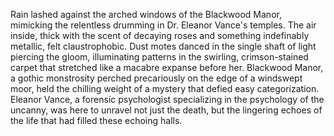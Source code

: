 Rain lashed against the arched windows of the Blackwood Manor, mimicking the relentless drumming in Dr. Eleanor Vance's temples.  The air inside, thick with the scent of decaying roses and something indefinably metallic, felt claustrophobic.  Dust motes danced in the single shaft of light piercing the gloom, illuminating patterns in the swirling, crimson-stained carpet that stretched like a macabre expanse before her.  Blackwood Manor, a gothic monstrosity perched precariously on the edge of a windswept moor, held the chilling weight of a mystery that defied easy categorization.  Eleanor Vance, a forensic psychologist specializing in the psychology of the uncanny, was here to unravel not just the death, but the lingering echoes of the life that had filled these echoing halls.
